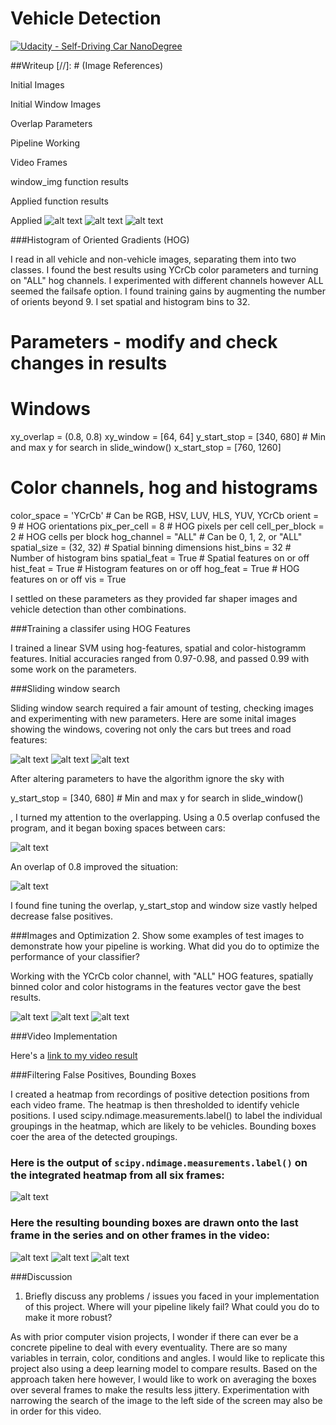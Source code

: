 # Vehicle Detection
[![Udacity - Self-Driving Car NanoDegree](https://s3.amazonaws.com/udacity-sdc/github/shield-carnd.svg)](http://www.udacity.com/drive)


##Writeup 
[//]: # (Image References)

Initial Images

[image1]: ./output_images/car.png "Initial Applied Function"
[image2]: ./output_images/not_car.png "Initial Applied Function"

Initial Window Images

[image3]: ./output_images/initial_window_image0.jpg "Initial Windows"
[image4]: ./output_images/initial_window_image1.jpg "Initial Windows"
[image5]: ./output_images/initial_window_image2.jpg "Initial Windows"

Overlap Parameters

[image6]: ./output_images/processed_image_2ver4.jpg "Overlap"
[image7]: ./output_images/processed_image_4ver4.jpg "Overlap"

Pipeline Working

[image8]: ./output_images/processed_image_4ver0.jpg "Overlap"
[image9]: ./output_images/processed_image_4ver1.jpg "Overlap"
[image10]: ./output_images/processed_image_4ver2.jpg "Overlap"

Video Frames

[image11]: ./output_images/video1.png "Overlap"
[image12]: ./output_images/video2.png "Overlap"
[image13]: ./output_images/video3.png "Overlap"


window_img function results

[image1]: ./output_images/initial_window_image0.jpg "Initial Window Applied"
[image1]: ./output_images/initial_window_image0.jpg "Initial Window Applied"
[image1]: ./output_images/initial_window_image0.jgp "Initial Window Applied"

Applied function results

[image1]: ./output_images/applied_0.jpg "Initial Applied Function"
[image2]: ./output_images/applied_1.jpg "Initial Applied Function"
[image2]: ./output_images/applied_2.jpg "Initial Applied Function"


Applied
![alt text][image1]
![alt text][image1]
![alt text][image1]

###Histogram of Oriented Gradients (HOG)

I read in all vehicle and non-vehicle images, separating them into two classes. I found the best results using YCrCb color parameters and turning on "ALL" hog channels. I experimented with different channels however ALL seemed the failsafe option. I found training gains by augmenting the number of orients beyond 9. I set spatial and histogram bins to 32.

# Parameters - modify and check changes in results
# Windows
xy_overlap = (0.8, 0.8)
xy_window = [64, 64]
y_start_stop = [340, 680] # Min and max y for search in slide_window()
x_start_stop = [760, 1260]
# Color channels, hog and histograms
color_space = 'YCrCb' # Can be RGB, HSV, LUV, HLS, YUV, YCrCb
orient = 9  # HOG orientations
pix_per_cell = 8 # HOG pixels per cell
cell_per_block = 2 # HOG cells per block
hog_channel = "ALL" # Can be 0, 1, 2, or "ALL"
spatial_size = (32, 32) # Spatial binning dimensions
hist_bins = 32    # Number of histogram bins
spatial_feat = True # Spatial features on or off
hist_feat = True # Histogram features on or off
hog_feat = True # HOG features on or off
vis = True

I settled on these parameters as they provided far shaper images and vehicle detection than other combinations.

###Training a classifer using HOG Features

I trained a linear SVM using hog-features, spatial and color-histogramm features. Initial accuracies ranged from 0.97-0.98, and passed 0.99 with some work on the parameters.


###Sliding window search 

Sliding window search required a fair amount of testing, checking images and experimenting with new parameters. 
Here are some inital images showing the windows, covering not only the cars but trees and road features:

![alt text][image3]
![alt text][image4]
![alt text][image5]

After altering parameters to have the algorithm ignore the sky with 

y_start_stop = [340, 680] # Min and max y for search in slide_window()

, I turned my attention to the overlapping. Using a 0.5 overlap confused the program, and it began boxing spaces between cars:

![alt text][image6]

An overlap of 0.8 improved the situation:

![alt text][image7]

I found fine tuning the overlap, y_start_stop and window size vastly helped decrease false positives.


###Images and Optimization
2. Show some examples of test images to demonstrate how your pipeline is working. What did you do to optimize the performance of your classifier?

Working with the YCrCb color channel, with "ALL" HOG features, spatially binned color and color histograms in the features vector gave the best results.

![alt text][image8]
![alt text][image9]
![alt text][image10]

###Video Implementation

Here's a [link to my video result](./project_video.mp4)

###Filtering False Positives, Bounding Boxes

I created a heatmap from recordings of positive detection positions from each video frame. The heatmap is then thresholded to identify vehicle positions. I used scipy.ndimage.measurements.label() to label the individual groupings in the heatmap, which are likely to be vehicles. Bounding boxes coer the area of the detected groupings.

### Here is the output of `scipy.ndimage.measurements.label()` on the integrated heatmap from all six frames:
![alt text][image6]

### Here the resulting bounding boxes are drawn onto the last frame in the series and on other frames in the video:

![alt text][image11]
![alt text][image12]
![alt text][image13]

###Discussion
1. Briefly discuss any problems / issues you faced in your implementation of this project. Where will your pipeline likely fail? What could you do to make it more robust?

As with prior computer vision projects, I wonder if there can ever be a concrete pipeline to deal with every eventuality. There are so many variables in terrain, color, conditions and angles. I would like to replicate this project also using a deep learning model to compare results. 
Based on the approach taken here however, I would like to work on  averaging the boxes over several frames to make the results less jittery. Experimentation with narrowing the search of the image to the left side of the screen may also be in order for this video.  
